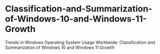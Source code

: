 # Classification-and-Summarization-of-Windows-10-and-Windows-11-Growth
Trends in Windows Operating System Usage Worldwide: Classification and Summarization of Windows 10 and Windows 11 Growth
